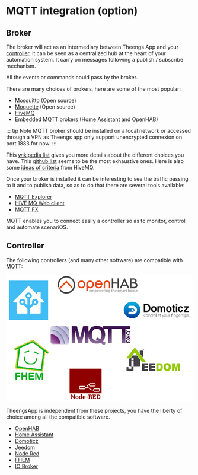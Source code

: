 # MQTT integration (option)
## Broker
The broker will act as an intermediary between Theengs App and your [controller](/prerequisites/controller), it can be seen as a centralized hub at the heart of your automation system. It carry on messages following a publish / subscribe mechanism.

All the events or commands could pass by the broker.

There are many choices of brokers, here are some of the most popular:
* [Mosquitto](https://mosquitto.org/) (Open source)
* [Moquette](https://moquette-io.github.io/moquette/) (Open source)
* [HiveMQ](https://www.hivemq.com/hivemq/features/)
* Embedded MQTT brokers (Home Assistant and OpenHAB)

::: tip Note
MQTT broker should be installed on a local network or accessed through a VPN as Theengs app only support unencrypted connexion on port 1883 for now.
:::

This [wikipedia list](https://en.wikipedia.org/wiki/Comparison_of_MQTT_implementations) gives you more details about the different choices you have.
This [github list](https://github.com/mqtt/mqtt.github.io/wiki/libraries) seems to be the most exhaustive ones.
Here is also some [ideas of criteria](https://www.hivemq.com/blog/top-10-mqtt-broker-criteria/) from HiveMQ.

Once your broker is installed it can be interesting to see the traffic passing to it and to publish data, so as to do that there are several tools available:
* [MQTT Explorer](http://mqtt-explorer.com/)
* [HIVE MQ Web client](https://github.com/hivemq/hivemq-mqtt-web-client)
* [MQTT FX](https://mqttfx.jensd.de/)

MQTT enables you to connect easily a controller so as to monitor, control and automate scenariOS.

## Controller
The following controllers (and many other software) are compatible with MQTT:

![controllers](../img/TheengsGateway_controllers.png)

TheengsApp is independent from these projects, you have the liberty of choice among all the compatible software.

* [OpenHAB](https://www.openhab.org)
* [Home Assistant](https://www.home-assistant.io)
* [Domoticz](https://www.domoticz.com)
* [Jeedom](https://www.jeedom.com)
* [Node Red](https://nodered.org)
* [FHEM](https://fhem.de)
* [IO Broker](https://www.iobroker.net/)
